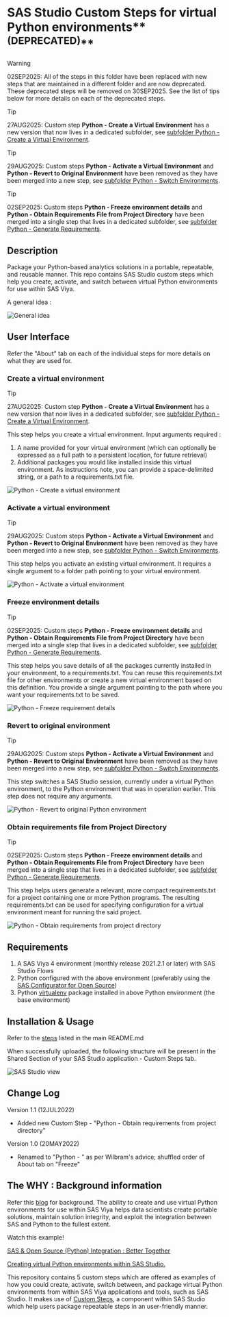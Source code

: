 # SAS Studio Custom Steps for virtual Python environments**<sup> (DEPRECATED)</sup>**

>[!WARNING]
>02SEP2025: All of the steps in this folder have been replaced with new steps that are maintained in a different folder and are now deprecated. These deprecated steps will be removed on 30SEP2025. See the list of tips below for more details on each of the deprecated steps. 

>[!TIP]
>27AUG2025: Custom step **Python - Create a Virtual Environment** has a new version that now lives in a dedicated subfolder, see [subfolder Python - Create a Virtual Environment](../Python%20-%20Create%20a%20Virtual%20Environment).

>[!TIP]
> 29AUG2025: Custom steps **Python - Activate a Virtual Environment** and **Python - Revert to Original Environment** have been removed as they have been merged into a new step, see [subfolder Python - Switch Environments](../Python%20-%20Switch%20Environments/).

>[!TIP]
> 02SEP2025: Custom steps **Python - Freeze environment details** and **Python - Obtain Requirements File from Project Directory** have been merged into a single step that lives in a dedicated subfolder, see [subfolder Python - Generate Requirements](../Python%20-%20Generate%20Requirements).

## Description
Package your Python-based analytics solutions in a portable, repeatable, and reusable manner.  This repo contains SAS Studio custom steps which help you create, activate, and switch between virtual Python environments for use within SAS Viya.  

A general idea :

![General idea](./img/general-idea.png)

## User Interface

Refer the "About" tab on each of the individual steps for more details on what they are used for.

### Create a virtual environment
>[!TIP]
>27AUG2025: Custom step **Python - Create a Virtual Environment** has a new version that now lives in a dedicated subfolder, see [subfolder Python - Create a Virtual Environment](../Python%20-%20Create%20a%20Virtual%20Environment).

This step helps you create a virtual environment. Input arguments required :
1. A name provided for your virtual environment (which can optionally be expressed as a full path to a persistent location, for future retrieval)
2. Additional packages you would like installed inside this virtual environment. As instructions note, you can provide a space-delimited string, or a path to a requirements.txt file.

![Python - Create a virtual environment](./img/create-a-virtual-environment.png)

### Activate a virtual environment
>[!TIP]
> 29AUG2025: Custom steps **Python - Activate a Virtual Environment** and **Python - Revert to Original Environment** have been removed as they have been merged into a new step, see [subfolder Python - Switch Environments](../Python%20-%20Switch%20Environments/).

This step helps you activate an existing virtual environment. It requires a single argument to a folder path pointing to your virtual environment.

![Python - Activate a virtual environment](./img/activate-a-virtual-environment.png)

### Freeze environment details
>[!TIP]
> 02SEP2025: Custom steps **Python - Freeze environment details** and **Python - Obtain Requirements File from Project Directory** have been merged into a single step that lives in a dedicated subfolder, see [subfolder Python - Generate Requirements](../Python%20-%20Generate%20Requirements).

This step helps you save details of all the packages currently installed in your environment, to a requirements.txt.  You can reuse this requirements.txt file for other environments or create a new virtual environment based on this definition. You provide a single argument pointing to the path where you want your requirements.txt to be saved.

![Python - Freeze requirement details](./img/freeze-requirement-details.png)

### Revert to original environment 
>[!TIP]
> 29AUG2025: Custom steps **Python - Activate a Virtual Environment** and **Python - Revert to Original Environment** have been removed as they have been merged into a new step, see [subfolder Python - Switch Environments](../Python%20-%20Switch%20Environments/).

This step switches a SAS Studio session, currently under a virtual Python environment, to the Python environment that was in operation earlier. This step does not require any arguments.

![Python - Revert to original Python environment](./img/revert-to-original-environment.png)

### Obtain requirements file from Project Directory
>[!TIP]
> 02SEP2025: Custom steps **Python - Freeze environment details** and **Python - Obtain Requirements File from Project Directory** have been merged into a single step that lives in a dedicated subfolder, see [subfolder Python - Generate Requirements](../Python%20-%20Generate%20Requirements).

This step helps users generate a relevant, more compact requirements.txt for a project containing one or more Python programs.  The resulting requirements.txt can be used for specifying configuration for a virtual environment meant for running the said project.

![Python - Obtain requirements from project directory](./img/obtain-requirements-from-project-directory.png)

## Requirements

1. A SAS Viya 4 environment (monthly release 2021.2.1 or later) with SAS Studio Flows
2. Python configured with the above environment (preferably using the [SAS Configurator for Open Source](https://go.documentation.sas.com/doc/en/itopscdc/v_016/itopswn/p19hj5ipftk86un1axa51rzr5mxv.htm))
3. Python [virtualenv](https://virtualenv.pypa.io/en/latest/installation.html) package installed in above Python environment (the base environment)


## Installation & Usage

Refer to the [steps](../README.md#getting-started---making-a-custom-step-from-this-repository-available-in-sas-studio) listed in the main README.md

When successfully uploaded, the following structure will be present in the Shared Section of your SAS Studio application - Custom Steps tab.

![SAS Studio view](./img/view-custom-steps.png)


## Change Log
Version 1.1 (12JUL2022)
- Added new Custom Step - "Python - Obtain requirements from project directory"  

Version 1.0 (20MAY2022)
- Renamed to "Python - " as per Wilbram's advice; shuffled order of About tab on "Freeze" 


## The WHY :  Background information

Refer this [blog](https://blogs.sas.com/content/subconsciousmusings/2022/05/16/python-a-la-carte) for background.  The ability to create and use virtual Python environments for use within SAS Viya helps data scientists create portable solutions,  maintain solution integrity, and exploit the integration between SAS and Python to the fullest extent.

Watch this example! 

[SAS & Open Source (Python) Integration : Better Together](https://www.youtube.com/watch?v=YVaX-A-ZsQ0&list=PLpe69msCs2C8IcarG0aEs_iKy4gyRSFPN&index=3)

[Creating virtual Python environments within SAS Studio.](https://youtu.be/UIYZf2bKcWw)

This repository contains 5 custom steps which are offered as examples of how you could create, activate, switch between, and package virtual Python environments from within SAS Viya applications and tools, such as SAS Studio.  It makes use of [Custom Steps](https://go.documentation.sas.com/doc/en/webeditorcdc/v_006/webeditorug/n0b7ljqhka8lh5n12judc27x5gph.htm), a component within SAS Studio which help users package repeatable steps in an user-friendly manner.






